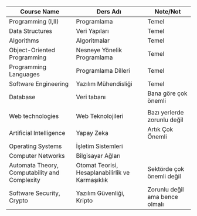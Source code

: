 | Course Name                                   | Ders Adı                                         | Note/Not                       |
|-----------------------------------------------|--------------------------------------------------|--------------------------------|
| Programming (I,II)                            | Programlama                                      | Temel                          |
| Data Structures                               | Veri Yapıları                                    | Temel                          |
| Algorithms                                    | Algoritmalar                                     | Temel                          |
| Object-Oriented Programming                   | Nesneye Yönelik Programlama                      | Temel                          |
| Programming Languages                         | Programlama Dilleri                              | Temel                          |
| Software Engineering                          | Yazılım Mühendisliği                             | Temel                          |
| Database                                      | Veri tabanı                                      | Bana göre çok önemli           |
|                                               |                                                  |                                |
| Web technologies                              | Web Teknolojileri                                | Bazı yerlerde zorunlu değil    |
| Artificial Intelligence                       | Yapay Zeka                                       | Artık Çok Önemli               |
| Operating Systems                             | İşletim Sistemleri                               |                                |
| Computer Networks                             | Bilgisayar Ağları                                |                                |
| Automata Theory, Computability and Complexity | Otomat Teorisi, Hesaplanabilirlik ve Karmaşıklık | Sektörde çok önemli değil      |
| Software Security, Crypto                     | Yazılım Güvenliği, Kripto                        | Zorunlu değil ama bence olmalı |